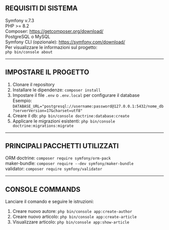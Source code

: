 ## REQUISITI DI SISTEMA  
Symfony v.7.3  
PHP >= 8.2  
Composer: https://getcomposer.org/download/  
PostgreSQL o MySQL  
Symfony CLI (opzionale): https://symfony.com/download/  
Per visualizzare le informazioni sul progetto:  
`php bin/console about`  

---

## IMPOSTARE IL PROGETTO  
1. Clonare il repository  
2. Installare le dipendenze: `composer install`  
3. Impostare il file `.env` o `.env.local` per configurare il database  
   Esempio:  
   `DATABASE_URL="postgresql://username:password@127.0.0.1:5432/nome_db?serverVersion=17&charset=utf8"`  
4. Creare il db: `php bin/console doctrine:database:create`  
5. Applicare le migrazioni esistenti: `php bin/console doctrine:migrations:migrate`  

---

## PRINCIPALI PACCHETTI UTILIZZATI  
ORM doctrine: `composer require symfony/orm-pack`  
maker-bundle: `composer require --dev symfony/maker-bundle`  
validator: `composer require symfony/validator`  

---

## CONSOLE COMMANDS  
Lanciare il comando e seguire le istruzioni:  
1. Creare nuovo autore: `php bin/console app:create-author`  
2. Creare nuovo articolo: `php bin/console app:create-article`  
3. Visualizzare articolo: `php bin/console app:show-article`  
